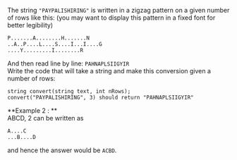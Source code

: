<div class="markdown-content" id="problem-content">
<p>The string <code class="highlighter-rouge">"PAYPALISHIRING"</code> is written in a zigzag pattern on a given number of rows like this: (you may want to display this pattern in a fixed font for better legibility)</p>
<div class="highlighter-rouge"><pre class="highlight"><code>P.......A........H.......N
..A..P....L....S....I...I....G
....Y.........I........R
</code></pre>
</div>
<p>And then read line by line: <code class="highlighter-rouge">PAHNAPLSIIGYIR</code><br/>
Write the code that will take a string and make this conversion given a number of rows:</p>
<div class="language-cpp highlighter-rouge"><pre class="highlight"><code><span class="n">string</span> <span class="n">convert</span><span class="p">(</span><span class="n">string</span> <span class="n">text</span><span class="p">,</span> <span class="kt">int</span> <span class="n">nRows</span><span class="p">);</span>
<span class="n">convert</span><span class="p">(</span><span class="s">"PAYPALISHIRING"</span><span class="p">,</span> <span class="mi">3</span><span class="p">)</span> <span class="n">should</span> <span class="k">return</span> <span class="s">"PAHNAPLSIIGYIR"</span>
</code></pre>
</div>
<p>**Example 2 : **<br/>
ABCD, 2 can be written as</p>
<div class="highlighter-rouge"><pre class="highlight"><code>A....C
...B....D
</code></pre>
</div>
<p>and hence the answer would be <code class="highlighter-rouge">ACBD</code>.</p>

</div>
